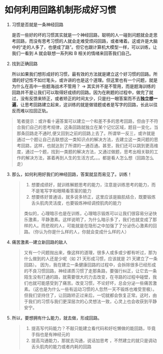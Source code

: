 # 如何利用回路机制形成好习惯

1. 习惯是否就是一条神经回路

   是否一些好的坏的习惯其实就是一个神经回路，聪明的人一碰到问题就会走思考回路，而没有思考习惯的人就会走难受烦闷回路，或者堵着。这或许是大脑中的“走的人多了，也便成了路”。但它也跟计算机大模型一样，可以训练，让我们一看到 A 就会联想一系列和 B 相关的情绪来回答我们自己。

2. 找到正确回路

   所以如果我们想形成好的习惯，最有效的方法就是建立这个好习惯的回路。所谓的好记性不如烂笔头，或许讲的也是这个道理。但这里也有一个问题，就是为什么在高中一些题海战术不管用？ -> 其实并不是不管用，而是题海训练的回路并不是让我们可以取得好成绩的回路。因为在刷题的过程中，做完了就过，没有反馈来矫正，或者矫正的时间太少，只是扫一眼答案而不去**独立想一遍**，让思考回路建立起来，这训练的就是做错题或者是写字的回路，长此以往反而难以拉回正轨。

> 笔者提示：或许看十遍答案可以建立一个和差不多的思考回路，但由于不符合我们自己的思考规律，这条回路就独立在某个记忆区域，题目一变化，当那条回路走不通时,便又回到之前的回路上去了。所谓举一反三，或许就是通过一个题让自己去联想这一类知识点的解决方法，去建立这一类问题的思考回路，这样，也就达到了所谓的一通百通。甚至，我们还可以跳到更高维度，通过一个题，找到一类题的解决方法，又通过做题，思考出相关联的工作的解决方法，甚着再到人生的生活方式。。。都是看人怎么想（回路怎么走）

3. 那么，如何利用好我们的神经回路，答案就显而易见了。训练！

   > 1. 想要成绩好，就训练解题思考的能力，注意是训练思考的能力，而不是笔写字和眼睛看答案的能力
   > 2. 想要练好普通话，就多说多矫正，这里应该是脑肌结合，既要锻炼舌头肌肉灵活度，也要锻炼神经调控肌肉的能力
   >
   > 类似的，心理暗示也是在训练，心理暗示锻炼可以让我们很容易分泌快乐激素，平静激素。这样说明了，为什么暗示多了，我们也就变成了那样的人。而悲观的人，可能就是在隐形之中加强了了分泌伤心激素的回路。（你认为你是什么样的人，你就会变成什么样的人）

4. 痛苦激素--建立新回路的敌人

   > 又有一个问题抛出来，像这样的道理，很多人或多或少都有听过，那为什么做到的人还是少呢（如 21 天形成习惯，应该就是 21 天建立了一条回路）。
   > 因为，我在建立一条健康回路的过程中，会拆除很多已经形成的不良习惯回路，神经递质习惯了走那条路，要强行纠正，让它去一条陌生没有打通的路，就需要很大的力去改变，在寻路的过程中碰壁，我们也就可能感受到了痛苦。改变习惯，不论好坏，总会分泌一些痛苦激素。（这也是为什么一些有运动习惯的人忽然一天不锻炼也难受至极）。但我们坚持住了，让回路矫正过来后，一切就都会恢复正常。这时，由于我们的习惯与我们更深层次的心灵想法一致，心灵上也会收获到平静安宁。

5. 所以，要想拥有什么能力，就去做，形成回路。
   > 1. 提高写代码能力？不敲只能建立看代码和好吃懒做的能回路，毕竟手指也是有神经元的
   > 2. 提高沟通能力，那就去沟通，说话加思考 ，不然建立的就只是调动舌头肌肉的能力或者内耗的回路
